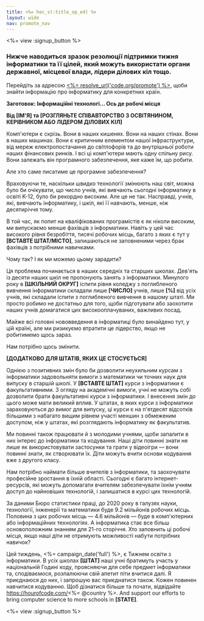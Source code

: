 ```yaml
---
title: <%= hoc_s(:title_op_ed) %>
layout: wide
nav: promote_nav
---
```

<%= view :signup_button %>

### Нижче наводиться зразок резолюції підтримки тижня інформатики та її цілей, який можуть використати органи державної, місцевої влади, лідери ділових кіл тощо.

  


Перейдіть за адресою [<%= resolve_url('code.org/promote') %>](<%= resolve_url('https://code.org/promote') %>), щоби знайти інформацію про інформатику для конкретних країн.

**Заготовок: Інформаційні технологі... Ось де робочі місця**

**Від [ІМ'Я] та [РОЗГЛЯНЬТЕ СПІВАВТОРСТВО З ОСВІТЯНИНОМ, КЕРІВНИКОМ АБО ЛІДЕРОМ ДІЛОВИХ КІЛ]**

Комп'ютери є скрізь. Вони в наших кишенях. Вони на наших стінах. Вони в наших машинах. Вони є критичним елементом нашої інфраструктури, від мереж електропостачання до світлофорів та до внутрішньої роботи наших фінансових ринків. І всі ці комп'ютери мають одну спільну рису. Вони залежать він програмного забезпечення, яке каже їм, що робити.

Але хто саме писатиме це програмне забезпечення?

Враховуючи те, наскільки швидко технології змінюють наш світ, можна було би очікувати, що число учнів, які вивчають сьогодні інформатику в освіті K-12, було би рекордно високим. Але це не так. Насправді, учнів, які, вивчають інформатику, і шкіл, які її навчають, менше, ніж десятиріччя тому.

В той час, як попит на кваліфікованих програмістів є як ніколи високим, ми випускаємо менше фахівців з інформатики. Навіть у цей час високого рівня безробіття, тисячі робочих місць, багато з яких є тут у **[ВСТАВТЕ ШТАТ/МІСТО]**, залишаються не заповненими через брак фахівців з потрібними навичками.

Чому так? І як ми можемо цьому зарадити?

Ця проблема починається в наших середніх та старших школах. Дев'ять із десяти наших шкіл не пропонують занять з інформатики. Минулого року в **[ШКІЛЬНИЙ ОКРУГ]** іспити рівня коледжу з поглибленого вивчення інформатики складали лише **[ЧИСЛО]** учнів, лише **[%]** від усіх учнів, які складали іспити з поглибленого вивчення в нашому штаті. Ми просто робимо не достатньо для того, щоби підготувати або заохотити наших учнів домагатися цих високооплачуваних, важливих посад.

Майже всі головні нововведення в інформатиці було винайдено тут, у цій країні, але ми ризикуємо втратити це лідерство, якщо не робитимемо щось зараз.

Нам потрібно щось змінити.

**[ДОДАТКОВО ДЛЯ ШТАТІВ, ЯКИХ ЦЕ СТОСУЄТЬСЯ]**

Однією з позитивних змін було би дозволити неухильним курсам з інформатики задовольняти вимоги з математики чи точних наук для випуску в старшій школі. У **[ВСТАВТЕ ШТАТ]** курси з інформатики є факультативними. З огляду на академічні вимоги, учні не можуть собі дозволити брати факультативні курси з інформатики. І внесення змін до цього може мати великий вплив. У штатах, в яких курси з інформатики зараховуються до вимог для випуску, ці курси є на п'ятдесят відсотків більшими з набагато вищим рівнем участі меншин з обмеженим доступом, ніж у штатах, які розглядають інформатику як факультатив.

Ми повинні також працювати й з молодими учнями, щоби запалити в них інтерес до інформатики та кодування. Наші діти повинні знати не лише як використовувати застосунки та грати у відеоігри — вони повинні знати, як створювати їх. Діти можуть вчити основи кодування вже з другого класу.

Нам потрібно наймати більше вчителів з інформатики, та заохочувати професійне зростання в їхній області. Сьогодні є багато інтернет-ресурсів, які можуть допомагати вчителям забезпечувати їхнім учням доступ до найновіших технологій, і залишатися в курсі цих технологій.

За даними Бюро статистики праці, до 2020 року в галузях науки, технології, інженерії та математики буде 9.2 мільйонів робочих місць. Половина з цих робочих місць — 4.6 мільйонів — буде в комп'ютерних або інформаційних технологіях. А інформатика стає все більш основоположним знанням для 21-го сторіччя. Хто заповнить ці робочі місця, якщо наші діти не отримують можливості набути потрібних навичок?

Цей тиждень, <%= campaign_date('full') %>, є Тижнем освіти з інформатики. В усіх школах **[ШТАТ]** наші учні братимуть участь у національній Годині коду, проясняючи для себе предмет інформатики та, сподіваємося, розпалюючи свій апетит піти вчитися далі. Я приєднаюся до них, і запрошую вас приєднатися також. Кожен повинен навчитися кодуванню. Щоб дізнатися більше та почати, відвідайте https://hourofcode.com/<%= @country %>. And support our efforts to bring computer science to more schools in **[STATE]**.

<%= view :signup_button %>
